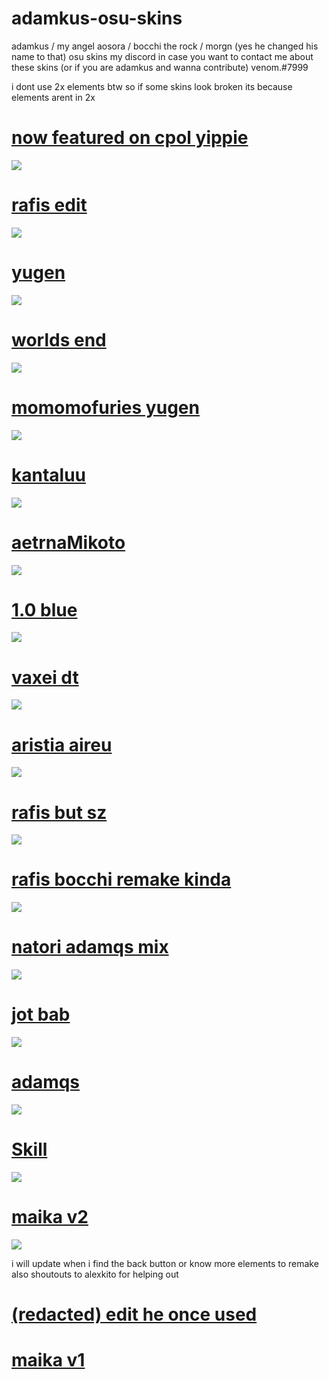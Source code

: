 # adamkus-osu-skins
adamkus / my angel aosora / bocchi the rock / morgn (yes he changed his name to that) osu skins 
my discord in case you want to contact me about these skins (or if you are adamkus and wanna contribute)
venom.#7999

i dont use 2x elements btw so if some skins look broken its because elements arent in 2x 

# [now featured on cpol yippie](https://skins.osuck.net/skins/3299?v=2)
![](https://files.osuck.link/images/skins/b254da31f8427c8a578bf182a3d36a46.webp)

# [rafis edit](https://venomthor2.s-ul.eu/IsJfyuui)
![](https://i.imgur.com/YYJihL2.jpg)

# [yugen](https://osuskins.net/skin/wEaMJGb)
![](https://osuskins.net/screenshots/wEaMJGb.jpg)

# [worlds end](https://cdn.discordapp.com/attachments/601218080940621824/692936174959853680/-_Aireu.osk)
![](https://i.imgur.com/SpBvUYO.jpg)

# [momomofuries yugen](https://venomthor2.s-ul.eu/zjg29QPv)
![](https://osu.gatari.pw/ss/I7C4X78V.jpg)

# [kantaluu](https://drive.google.com/file/d/11tlRdPabJw-mz95PoWqfHj91yJy6n61O/view?usp=sharing)
![](https://camo.githubusercontent.com/53418b6ab2389ad08fcf021a3bfb17ba730d447872dc4c25559aee5163dfc18e/68747470733a2f2f692e696d6775722e636f6d2f78344c436866352e6a7067)

# [aetrnaMikoto](https://mega.nz/file/5QoijSoa#nR2PMY0rrsIHoug0puMQ52fRtU2ezGRnlWNRoCd5144) 
![](https://user-images.githubusercontent.com/86570889/123661420-0b017800-d824-11eb-8051-08275447fd73.jpg)

# [1.0 blue](https://joofixd.s-ul.eu/Idc2Mdek)
![](https://osu.ppy.sh/ss/15821083/950a)

# [vaxei dt](https://joofixd.s-ul.eu/ouJZqGd1)
![](https://osu.ppy.sh/ss/13421907/707a)

# [aristia aireu](https://b.catgirlsare.sexy/6GXzDQzg.osk)
![](https://osu.ppy.sh/ss/16178093/c243)

# [rafis but sz](https://drive.google.com/file/d/1merhrh2MPn2rd-4dQQFpLyRB8l_jYv6K/view)
![](https://i.imgur.com/6naPc4L.jpg)

# [rafis bocchi remake kinda](https://venomthor2.s-ul.eu/ta4rWYFa)
![](https://osu.gatari.pw/ss/PYO8DYKB.jpg)

# [natori adamqs mix](https://venomthor2.s-ul.eu/BFPyvleO)
![](https://osu.gatari.pw/ss/25S64OT7.jpg)

# [jot bab](https://mega.nz/file/nDgxiZBJ#awysr_GKEMAlA8BKV9pbD_9qXIRrAb_nCWlcQGPx5FM)
![](https://i.imgur.com/fWQX4WN.jpg)

# [adamqs](https://venomthor2.s-ul.eu/CREiExJ4)
![](https://i.imgur.com/zLw9E4h.jpg)

# [Skill](https://skill.s-ul.eu/7jdp5tnT)
![](https://osuskins.net/screenshots/W51qTJO.jpg)

# [maika v2](https://fuko.s-ul.eu/YKVPYhpG)
![](https://i.imgur.com/N1WNX5o.jpg)

i will update when i find the back button or know more elements to remake also shoutouts to alexkito for helping out

# [(redacted) edit he once used](https://venomthor2.s-ul.eu/5mYsOuZo)

# [maika v1](https://fuko.s-ul.eu/48gWFlJu)

